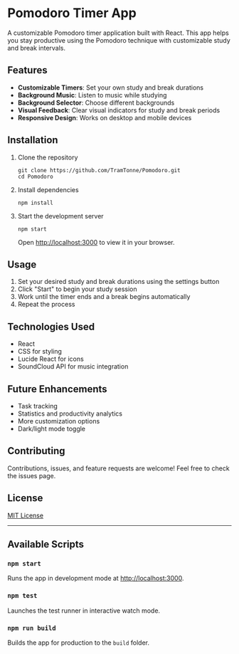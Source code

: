 # Pomodoro Timer App

A customizable Pomodoro timer application built with React. This app helps you stay productive using the Pomodoro technique with customizable study and break intervals.

## Features

- **Customizable Timers**: Set your own study and break durations
- **Background Music**: Listen to music while studying
- **Background Selector**: Choose different backgrounds
- **Visual Feedback**: Clear visual indicators for study and break periods
- **Responsive Design**: Works on desktop and mobile devices


## Installation

1. Clone the repository
   ```
   git clone https://github.com/TramTonne/Pomodoro.git
   cd Pomodoro
   ```

2. Install dependencies
   ```
   npm install
   ```

3. Start the development server
   ```
   npm start
   ```
   Open [http://localhost:3000](http://localhost:3000) to view it in your browser.

## Usage

1. Set your desired study and break durations using the settings button
2. Click "Start" to begin your study session
3. Work until the timer ends and a break begins automatically
4. Repeat the process

## Technologies Used

- React
- CSS for styling
- Lucide React for icons
- SoundCloud API for music integration

## Future Enhancements

- Task tracking
- Statistics and productivity analytics
- More customization options
- Dark/light mode toggle

## Contributing

Contributions, issues, and feature requests are welcome! Feel free to check the issues page.

## License

[MIT License](LICENSE)

---

## Available Scripts

### `npm start`

Runs the app in development mode at [http://localhost:3000](http://localhost:3000).

### `npm test`

Launches the test runner in interactive watch mode.

### `npm run build`

Builds the app for production to the `build` folder.